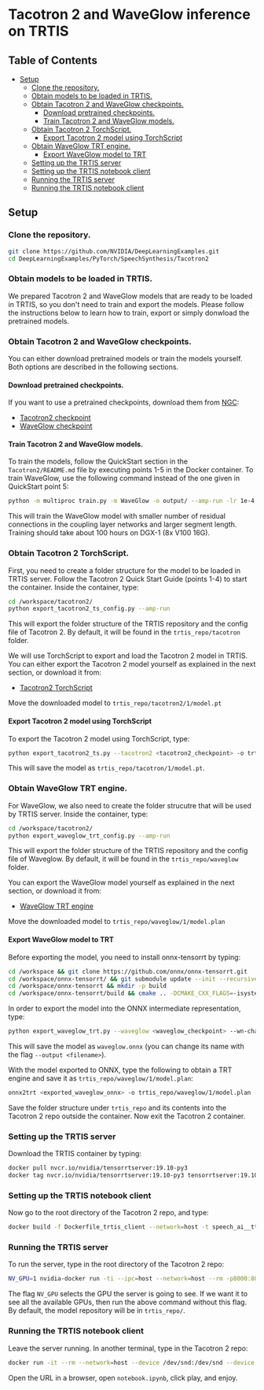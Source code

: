 
# Tacotron 2 and WaveGlow inference on TRTIS

## Table of Contents
* [Setup](#setup)
   * [Clone the repository.](#clone-the-repository)
   * [Obtain models to be loaded in TRTIS.](#obtain-models-to-be-loaded-in-trtis)
   * [Obtain Tacotron 2 and WaveGlow checkpoints.](#obtain-tacotron-2-and-waveglow-checkpoints)
      * [Download pretrained checkpoints.](#download-pretrained-checkpoints)
      * [Train Tacotron 2 and WaveGlow models.](#train-tacotron-2-and-waveglow-models)
   * [Obtain Tacotron 2 TorchScript.](#obtain-tacotron-2-torchscript)
      * [Export Tacotron 2 model using TorchScript](#export-tacotron-2-model-using-torchscript)
   * [Obtain WaveGlow TRT engine.](#obtain-waveglow-trt-engine)
      * [Export WaveGlow model to TRT](#export-waveglow-model-to-trt)
   * [Setting up the TRTIS server](#setting-up-the-trtis-server)
   * [Setting up the TRTIS notebook client](#setting-up-the-trtis-notebook-client)
   * [Running the TRTIS server](#running-the-trtis-server)
   * [Running the TRTIS notebook client](#running-the-trtis-notebook-client)

## Setup

### Clone the repository.
```bash
git clone https://github.com/NVIDIA/DeepLearningExamples.git
cd DeepLearningExamples/PyTorch/SpeechSynthesis/Tacotron2
```

### Obtain models to be loaded in TRTIS.

We prepared Tacotron 2 and WaveGlow models that are ready to be loaded in TRTIS,
so you don't need to train and export the models. Please follow the instructions 
below to learn how to train, export or simply donwload the pretrained models.

### Obtain Tacotron 2 and WaveGlow checkpoints.

You can either download pretrained models or train the models yourself. Both
options are described in the following sections.

#### Download pretrained checkpoints.

If you want to use a pretrained checkpoints, download them from [NGC](https://ngc.nvidia.com/catalog/models):

- [Tacotron2 checkpoint](https://ngc.nvidia.com/models/nvidia:tacotron2pyt_fp16)
- [WaveGlow checkpoint](https://ngc.nvidia.com/models/nvidia:waveglow256pyt_fp16)


#### Train Tacotron 2 and WaveGlow models.

To train the models, follow the QuickStart section in the `Tacotron2/README.md`
file by executing points 1-5 in the Docker container. To train WaveGlow, use
the following command instead of the one given in QuickStart point 5:

```bash
python -m multiproc train.py -m WaveGlow -o output/ --amp-run -lr 1e-4 --epochs 2001 --wn-channels 256 -bs 12 --segment-length 16000 --weight-decay 0 --grad-clip-thresh 65504.0 --cudnn-benchmark --cudnn-enabled --log-file output/nvlog.json
```

This will train the WaveGlow model with smaller number of residual connections
in the coupling layer networks and larger segment length. Training should take 
about 100 hours on DGX-1 (8x V100 16G).

### Obtain Tacotron 2 TorchScript.

First, you need to create a folder structure for the model to be loaded in TRTIS server.
Follow the Tacotron 2 Quick Start Guide (points 1-4) to start the container.
Inside the container, type:
```bash
cd /workspace/tacotron2/
python export_tacotron2_ts_config.py --amp-run
```

This will export the folder structure of the TRTIS repository and the config file of Tacotron 2. 
By default, it will be found in the `trtis_repo/tacotron` folder.

We will use TorchScript to export and load the Tacotron 2 model in TRTIS.
You can either  export the Tacotron 2 model yourself as explained in the next section, or download it from:
- [Tacotron2 TorchScript](https://ngc.nvidia.com/models/nvidia:tacotron2pyt_jit_fp16)

Move the downloaded model to `trtis_repo/tacotron2/1/model.pt`

#### Export Tacotron 2 model using TorchScript

To export the Tacotron 2 model using TorchScript, type:
```bash
python export_tacotron2_ts.py --tacotron2 <tacotron2_checkpoint> -o trtis_repo/tacotron2/1/model.pt --amp-run
```

This will save the model as ``trtis_repo/tacotron/1/model.pt``.

### Obtain WaveGlow TRT engine.

For WaveGlow, we also need to create the folder strucutre that will be used by TRTIS server. 
Inside the container, type:
```bash
cd /workspace/tacotron2/
python export_waveglow_trt_config.py --amp-run
```

This will export the folder structure of the TRTIS repository and the config file of Waveglow. 
By default, it will be found in the `trtis_repo/waveglow` folder.

You can export the WaveGlow model yourself as explained in the next section, or download it from:
- [WaveGlow TRT engine](https://ngc.nvidia.com/models/nvidia:waveglow256pyt_trt_fp16)

Move the downloaded model to `trtis_repo/waveglow/1/model.plan`

#### Export WaveGlow model to TRT

Before exporting the model, you need to install onnx-tensorrt by typing:
```bash
cd /workspace && git clone https://github.com/onnx/onnx-tensorrt.git
cd /workspace/onnx-tensorrt/ && git submodule update --init --recursive
cd /workspace/onnx-tensorrt && mkdir -p build
cd /workspace/onnx-tensorrt/build && cmake .. -DCMAKE_CXX_FLAGS=-isystem\ /usr/local/cuda/include && make -j12 && make install
```

In order to export the model into the ONNX intermediate representation, type:

```bash
python export_waveglow_trt.py --waveglow <waveglow_checkpoint> --wn-channels 256 --amp-run
```

This will save the model as `waveglow.onnx` (you can change its name with the flag `--output <filename>`).

With the model exported to ONNX, type the following to obtain a TRT engine and save it as `trtis_repo/waveglow/1/model.plan`:

```bash
onnx2trt <exported_waveglow_onnx> -o trtis_repo/waveglow/1/model.plan -b 1 -w 8589934592
```
Save the folder structure under `trtis_repo` and its contents into the Tacotron 2 repo outside the container. Now exit the Tacotron 2 container.

### Setting up the TRTIS server

Download the TRTIS container by typing:
```bash
docker pull nvcr.io/nvidia/tensorrtserver:19.10-py3
docker tag nvcr.io/nvidia/tensorrtserver:19.10-py3 tensorrtserver:19.10
```

### Setting up the TRTIS notebook client

Now go to the root directory of the Tacotron 2 repo, and type: 

```bash
docker build -f Dockerfile_trtis_client --network=host -t speech_ai__tts_only:demo .
```

### Running the TRTIS server

To run the server, type in the root directory of the Tacotron 2 repo:
```bash
NV_GPU=1 nvidia-docker run -ti --ipc=host --network=host --rm -p8000:8000 -p8001:8001 -v $PWD/trtis_repo/:/models tensorrtserver:19.10 trtserver --model-store=/models --log-verbose 1
```

The flag `NV_GPU` selects the GPU the server is going to see. If we want it to see all the available GPUs, then run the above command without this flag.
By default, the model repository will be in `trtis_repo/`.

### Running the TRTIS notebook client

Leave the server running. In another terminal, type in the Tacotron 2 repo:
```bash
docker run -it --rm --network=host --device /dev/snd:/dev/snd --device /dev/usb:/dev/usb speech_ai__tts_only:demo bash ./run_this.sh
```

Open the URL in a browser, open `notebook.ipynb`, click play, and enjoy.

